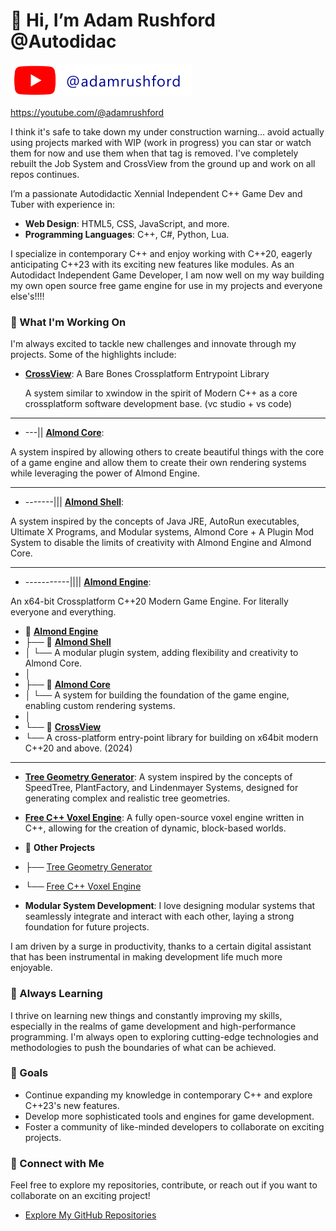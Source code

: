 # 👋 Hi, I’m Adam Rushford @Autodidac

[![Subscribe To My Youtube For Updates!](/images/youtube.png?raw=true)](https://youtube.com/@adamrushford)



https://youtube.com/@adamrushford



I think it's safe to take down my under construction warning... avoid actually using projects marked with WIP (work in progress) you can star or watch them for now and use them when that tag is removed.
I've completely rebuilt the Job System and CrossView from the ground up and work on all repos continues.

I’m a passionate Autodidactic Xennial Independent C++ Game Dev and Tuber with experience in:

- **Web Design**: HTML5, CSS, JavaScript, and more.
- **Programming Languages**: C++, C#, Python, Lua.

I specialize in contemporary C++ and enjoy working with C++20, eagerly anticipating C++23 with its exciting new features like modules. As an Autodidact Independent Game Developer, I am now well on my way building my own open source free game engine for use in my projects and everyone else's!!!!

### 🚀 What I'm Working On

I'm always excited to tackle new challenges and innovate through my projects. Some of the highlights include:

- **[CrossView](https://github.com/Autodidac/CrossView)**: A Bare Bones Crossplatform Entrypoint Library
  
  A system similar to xwindow in the spirit of Modern C++ as a core crossplatform software development base. (vc studio + vs code)


---
- ---|| **[Almond Core](https://github.com/Autodidac/AlmondCore)**:

 A system inspired by allowing others to create beautiful things with the core of a game engine and allow them to create their own rendering systems while leveraging the power of Almond Engine.
 

---

- -------|||  **[Almond Shell](https://github.com/Autodidac/AlmondShell)**:
                    
A system inspired by the concepts of Java JRE, AutoRun executables, Ultimate X Programs, and Modular systems, Almond Core + A Plugin Mod System to disable the limits of creativity with Almond Engine and Almond Core.
                     

---

- -----------|||| **[Almond Engine](https://github.com/Autodidac/AlmondEngine)**:

 An x64-bit Crossplatform C++20 Modern Game Engine. For literally everyone and everything.


- 📂 **[Almond Engine](https://github.com/Autodidac/AlmondEngine)**
- ├── 📂 **[Almond Shell](https://github.com/Autodidac/AlmondShell)** 
- │   └── A modular plugin system, adding flexibility and creativity to Almond Core.
- │
- ├── 📂 **[Almond Core](https://github.com/Autodidac/AlmondCore)** 
- │   └── A system for building the foundation of the game engine, enabling custom rendering systems.
- │
- └── 📂 **[CrossView](https://github.com/Autodidac/CrossView)**
-    └── A cross-platform entry-point library for building on x64bit modern C++20 and above. (2024)

----------------

- **[Tree Geometry Generator](https://github.com/Autodidac/WickedTwoOLSystem)**: A system inspired by the concepts of SpeedTree, PlantFactory, and Lindenmayer Systems, designed for generating complex and realistic tree geometries.

- **[Free C++ Voxel Engine](https://github.com/Autodidac/CppVoxelEngine)**: A fully open-source voxel engine written in C++, allowing for the creation of dynamic, block-based worlds.


- 📂 **Other Projects**
- ├── [Tree Geometry Generator](https://github.com/Autodidac/WickedTwoOLSystem)
- └── [Free C++ Voxel Engine](https://github.com/Autodidac/CppVoxelEngine)


- **Modular System Development**: I love designing modular systems that seamlessly integrate and interact with each other, laying a strong foundation for future projects.

I am driven by a surge in productivity, thanks to a certain digital assistant that has been instrumental in making development life much more enjoyable.

### 🌱 Always Learning

I thrive on learning new things and constantly improving my skills, especially in the realms of game development and high-performance programming. I'm always open to exploring cutting-edge technologies and methodologies to push the boundaries of what can be achieved.

### 🎯 Goals

- Continue expanding my knowledge in contemporary C++ and explore C++23's new features.
- Develop more sophisticated tools and engines for game development.
- Foster a community of like-minded developers to collaborate on exciting projects.

### 🔗 Connect with Me

Feel free to explore my repositories, contribute, or reach out if you want to collaborate on an exciting project!

- [Explore My GitHub Repositories](https://github.com/Autodidac?tab=repositories)

<!---
Autodidac/Autodidac is a ✨ special ✨ repository because its `README.md` (this file) appears on your GitHub profile.
You can click the Preview link to take a look at your changes.
--->
